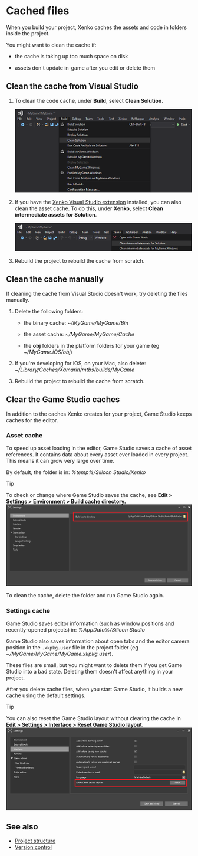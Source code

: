 # Cached files

When you build your project, Xenko caches the assets and code in folders inside the project.

You might want to clean the cache if:

* the cache is taking up too much space on disk

* assets don't update in-game after you edit or delete them

## Clean the cache from Visual Studio

1. To clean the code cache, under **Build**, select **Clean Solution**.

    ![Clean solution](media/clean-solution.png)

2. If you have the [Xenko Visual Studio extension](../get-started/visual-studio-extension.md) installed, you can also clean the asset cache. To do this, under **Xenko**, select **Clean intermediate assets for Solution**.

    ![Clean solution](media/clean-assets.png)

3. Rebuild the project to rebuild the cache from scratch.

## Clean the cache manually

If cleaning the cache from Visual Studio doesn't work, try deleting the files manually.

1. Delete the following folders:

    * the binary cache: *~/MyGame/MyGame/Bin*

    * the asset cache: *~/MyGame/MyGame/Cache*

    * the **obj** folders in the platform folders for your game (eg *~/MyGame.iOS/obj*)

2. If you're developing for iOS, on your Mac, also delete: *~/Library/Caches/Xamarin/mtbs/builds/MyGame*

3. Rebuild the project to rebuild the cache from scratch.

## Clear the Game Studio caches

In addition to the caches Xenko creates for your project, Game Studio keeps caches for the editor.

### Asset cache

To speed up asset loading in the editor, Game Studio saves a cache of asset references. It contains data about every asset ever loaded in every project. This means it can grow very large over time.

By default, the folder is in: *%temp%/Silicon Studio/Xenko*

>[!Tip]
>To check or change where Game Studio saves the cache, see **Edit > Settings > Environment > Build cache directory.**
>![Settings](media/settings-window.png)

To clean the cache, delete the folder and run Game Studio again.

### Settings cache

Game Studio saves editor information (such as window positions and recently-opened projects) in: *%AppData%/Silicon Studio*

Game Studio also saves information about open tabs and the editor camera position in the `.xkpkg.user` file in the project folder (eg *~/MyGame/MyGame/MyGame.xkpkg.user*).

These files are small, but you might want to delete them if you get Game Studio into a bad state. Deleting them doesn't affect anything in your project.

After you delete cache files, when you start Game Studio, it builds a new cache using the default settings.

>[!Tip]
>You can also reset the Game Studio layout without clearing the cache in **Edit > Settings > Interface > Reset Game Studio layout**.
>![Reset Game Studio layout](media/game-studio-layout-reset-button.png)

## See also

* [Project structure](project-structure.md)
* [Version control](version-control.md)